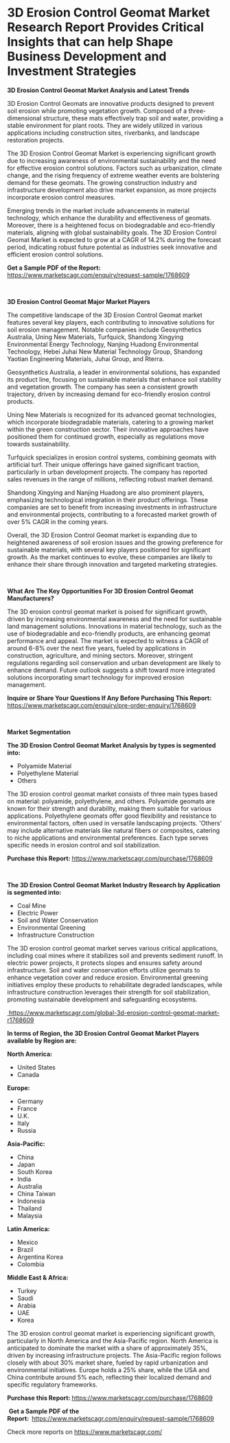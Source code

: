 <p><h1>3D Erosion Control Geomat Market Research Report Provides Critical Insights that can help Shape Business Development and Investment Strategies</h1></p><p><strong>3D Erosion Control Geomat Market Analysis and Latest Trends</strong></p>
<p><p>3D Erosion Control Geomats are innovative products designed to prevent soil erosion while promoting vegetation growth. Composed of a three-dimensional structure, these mats effectively trap soil and water, providing a stable environment for plant roots. They are widely utilized in various applications including construction sites, riverbanks, and landscape restoration projects.</p><p>The 3D Erosion Control Geomat Market is experiencing significant growth due to increasing awareness of environmental sustainability and the need for effective erosion control solutions. Factors such as urbanization, climate change, and the rising frequency of extreme weather events are bolstering demand for these geomats. The growing construction industry and infrastructure development also drive market expansion, as more projects incorporate erosion control measures.</p><p>Emerging trends in the market include advancements in material technology, which enhance the durability and effectiveness of geomats. Moreover, there is a heightened focus on biodegradable and eco-friendly materials, aligning with global sustainability goals. The 3D Erosion Control Geomat Market is expected to grow at a CAGR of 14.2% during the forecast period, indicating robust future potential as industries seek innovative and efficient erosion control solutions.</p></p>
<p><strong>Get a Sample PDF of the Report:&nbsp;</strong> <a href="https://www.marketscagr.com/enquiry/request-sample/1768609?utm_campaign=1789&utm_medium=2&utm_source=Github&utm_content=ia&utm_term=02022025&utm_id=3d-erosion-control-geomat">https://www.marketscagr.com/enquiry/request-sample/1768609</a></p>
<p>&nbsp;</p>
<p><strong>3D Erosion Control Geomat Major Market Players</strong></p>
<p><p>The competitive landscape of the 3D Erosion Control Geomat market features several key players, each contributing to innovative solutions for soil erosion management. Notable companies include Geosynthetics Australia, Uning New Materials, Turfquick, Shandong Xingying Environmental Energy Technology, Nanjing Huadong Environmental Technology, Hebei Juhai New Material Technology Group, Shandong Yaotian Engineering Materials, Juhai Group, and Rterra.</p><p>Geosynthetics Australia, a leader in environmental solutions, has expanded its product line, focusing on sustainable materials that enhance soil stability and vegetation growth. The company has seen a consistent growth trajectory, driven by increasing demand for eco-friendly erosion control products.</p><p>Uning New Materials is recognized for its advanced geomat technologies, which incorporate biodegradable materials, catering to a growing market within the green construction sector. Their innovative approaches have positioned them for continued growth, especially as regulations move towards sustainability.</p><p>Turfquick specializes in erosion control systems, combining geomats with artificial turf. Their unique offerings have gained significant traction, particularly in urban development projects. The company has reported sales revenues in the range of millions, reflecting robust market demand.</p><p>Shandong Xingying and Nanjing Huadong are also prominent players, emphasizing technological integration in their product offerings. These companies are set to benefit from increasing investments in infrastructure and environmental projects, contributing to a forecasted market growth of over 5% CAGR in the coming years.</p><p>Overall, the 3D Erosion Control Geomat market is expanding due to heightened awareness of soil erosion issues and the growing preference for sustainable materials, with several key players positioned for significant growth. As the market continues to evolve, these companies are likely to enhance their share through innovation and targeted marketing strategies.</p></p>
<p>&nbsp;</p>
<p><strong>What Are The Key Opportunities For 3D Erosion Control Geomat Manufacturers?</strong></p>
<p><p>The 3D erosion control geomat market is poised for significant growth, driven by increasing environmental awareness and the need for sustainable land management solutions. Innovations in material technology, such as the use of biodegradable and eco-friendly products, are enhancing geomat performance and appeal. The market is expected to witness a CAGR of around 6-8% over the next five years, fueled by applications in construction, agriculture, and mining sectors. Moreover, stringent regulations regarding soil conservation and urban development are likely to enhance demand. Future outlook suggests a shift toward more integrated solutions incorporating smart technology for improved erosion management.</p></p>
<p><strong>Inquire or Share Your Questions If Any Before Purchasing This Report:</strong> <a href="https://www.marketscagr.com/enquiry/pre-order-enquiry/1768609?utm_campaign=1789&utm_medium=2&utm_source=Github&utm_content=ia&utm_term=02022025&utm_id=3d-erosion-control-geomat">https://www.marketscagr.com/enquiry/pre-order-enquiry/1768609</a></p>
<p>&nbsp;</p>
<p><strong>Market Segmentation</strong></p>
<p><strong>The 3D Erosion Control Geomat Market Analysis by types is segmented into:</strong></p>
<p><ul><li>Polyamide Material</li><li>Polyethylene Material</li><li>Others</li></ul></p>
<p><p>The 3D erosion control geomat market consists of three main types based on material: polyamide, polyethylene, and others. Polyamide geomats are known for their strength and durability, making them suitable for various applications. Polyethylene geomats offer good flexibility and resistance to environmental factors, often used in versatile landscaping projects. 'Others' may include alternative materials like natural fibers or composites, catering to niche applications and environmental preferences. Each type serves specific needs in erosion control and soil stabilization.</p></p>
<p><strong>Purchase this Report:&nbsp;</strong><a href="https://www.marketscagr.com/purchase/1768609?utm_campaign=1789&utm_medium=2&utm_source=Github&utm_content=ia&utm_term=02022025&utm_id=3d-erosion-control-geomat">https://www.marketscagr.com/purchase/1768609</a></p>
<p>&nbsp;</p>
<p><strong>The 3D Erosion Control Geomat Market Industry Research by Application is segmented into:</strong></p>
<p><ul><li>Coal Mine</li><li>Electric Power</li><li>Soil and Water Conservation</li><li>Environmental Greening</li><li>Infrastructure Construction</li></ul></p>
<p><p>The 3D erosion control geomat market serves various critical applications, including coal mines where it stabilizes soil and prevents sediment runoff. In electric power projects, it protects slopes and ensures safety around infrastructure. Soil and water conservation efforts utilize geomats to enhance vegetation cover and reduce erosion. Environmental greening initiatives employ these products to rehabilitate degraded landscapes, while infrastructure construction leverages their strength for soil stabilization, promoting sustainable development and safeguarding ecosystems.</p></p>
<p><a href="https://www.marketscagr.com/global-3d-erosion-control-geomat-market-r1768609?utm_campaign=1789&utm_medium=2&utm_source=Github&utm_content=ia&utm_term=02022025&utm_id=3d-erosion-control-geomat">&nbsp;https://www.marketscagr.com/global-3d-erosion-control-geomat-market-r1768609</a></p>
<p><strong>In terms of Region, the 3D Erosion Control Geomat Market Players available by Region are:</strong></p>
<p>
    <p> <strong> North America: </strong>
        <ul>
            <li>United States</li>
            <li>Canada</li>
        </ul>
        </p> 
    <p> <strong> Europe: </strong>
        <ul>
            <li>Germany</li>
            <li>France</li>
            <li>U.K.</li>
            <li>Italy</li>
            <li>Russia</li>
        </ul>
        </p> 
    <p> <strong> Asia-Pacific: </strong>
        <ul>
            <li>China</li>
            <li>Japan</li>
            <li>South Korea</li>
            <li>India</li>
            <li>Australia</li>
            <li>China Taiwan</li>
            <li>Indonesia</li>
            <li>Thailand</li>
            <li>Malaysia</li>
        </ul>
        </p> 
    <p> <strong> Latin America: </strong>
        <ul>
            <li>Mexico</li>
            <li>Brazil</li>
            <li>Argentina Korea</li>
            <li>Colombia</li>
        </ul>
        </p> 
    <p> <strong> Middle East & Africa: </strong>
        <ul>
            <li>Turkey</li>
            <li>Saudi</li>
            <li>Arabia</li>
            <li>UAE</li>
            <li>Korea</li>
        </ul>
    </p>
    </p>
<p><p>The 3D erosion control geomat market is experiencing significant growth, particularly in North America and the Asia-Pacific region. North America is anticipated to dominate the market with a share of approximately 35%, driven by increasing infrastructure projects. The Asia-Pacific region follows closely with about 30% market share, fueled by rapid urbanization and environmental initiatives. Europe holds a 25% share, while the USA and China contribute around 5% each, reflecting their localized demand and specific regulatory frameworks.</p></p>
<p><strong>Purchase this Report: </strong><a href="https://www.marketscagr.com/purchase/1768609?utm_campaign=1789&utm_medium=2&utm_source=Github&utm_content=ia&utm_term=02022025&utm_id=3d-erosion-control-geomat">https://www.marketscagr.com/purchase/1768609</a></p>
<p>&nbsp;<strong>Get a Sample PDF of the Report:&nbsp;&nbsp;</strong><a href="https://www.marketscagr.com/enquiry/request-sample/1768609?utm_campaign=1789&utm_medium=2&utm_source=Github&utm_content=ia&utm_term=02022025&utm_id=3d-erosion-control-geomat">https://www.marketscagr.com/enquiry/request-sample/1768609</a></p>
<p><strong></strong></p>
<p>Check more reports on <a href="https://www.marketscagr.com/?utm_campaign=1789&utm_medium=2&utm_source=Github&utm_content=ia&utm_term=02022025&utm_id=3d-erosion-control-geomat">https://www.marketscagr.com/</a></p>
